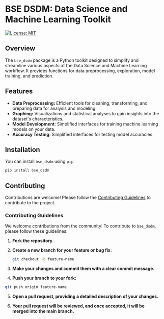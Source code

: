 # BSE DSDM: Data Science and Machine Learning Toolkit

[![License: MIT](https://img.shields.io/badge/License-MIT-yellow.svg)](https://opensource.org/licenses/MIT)

## Overview

The `bse_dsdm` package is a Python toolkit designed to simplify and streamline various aspects of the Data Science and Machine Learning workflow. It provides functions for data preprocessing, exploration, model training, and prediction.

## Features

- **Data Preprocessing:** Efficient tools for cleaning, transforming, and preparing data for analysis and modeling.
- **Graphing:** Visualizations and statistical analyses to gain insights into the dataset's characteristics.
- **Model Development:** Simplified interfaces for training machine learning models on your data.
- **Accuracy Testing:** Simplified interfaces for testing model accuracies.

## Installation

You can install `bse_dsdm` using `pip`:

```bash
pip install bse_dsdm
```
## Contributing

Contributions are welcome! Please follow the [Contributing Guidelines](CONTRIBUTING.md) to contribute to the project.

### Contributing Guidelines

We welcome contributions from the community! To contribute to `bse_dsdm`, please follow these guidelines:

1. **Fork the repository.**

2. **Create a new branch for your feature or bug fix:**

   ```bash
   git checkout -b feature-name
    ```
3. **Make your changes and commit them with a clear commit message.**

4. **Push your branch to your fork:**
```bash
git push origin feature-name
```

5. **Open a pull request, providing a detailed description of your changes.**


6. **Your pull request will be reviewed, and once accepted, it will be merged into the main branch.**

